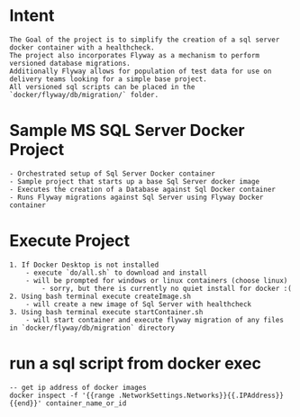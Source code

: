 # Intent
    The Goal of the project is to simplify the creation of a sql server docker container with a healthcheck.
    The project also incorporates Flyway as a mechanism to perform versioned database migrations.
    Additionally Flyway allows for population of test data for use on delivery teams looking for a simple base project.
    All versioned sql scripts can be placed in the `docker/flyway/db/migration/` folder.

# Sample MS SQL Server Docker Project
    - Orchestrated setup of Sql Server Docker container
    - Sample project that starts up a base Sql Server docker image
    - Executes the creation of a Database against Sql Docker container
    - Runs Flyway migrations against Sql Server using Flyway Docker container
    
# Execute Project
    1. If Docker Desktop is not installed 
        - execute `do/all.sh` to download and install
        - will be prompted for windows or linux containers (choose linux)
            - sorry, but there is currently no quiet install for docker :(
    2. Using bash terminal execute createImage.sh
        - will create a new image of Sql Server with healthcheck
    3. Using bash terminal execute startContainer.sh 
        - will start container and execute flyway migration of any files in `docker/flyway/db/migration` directory

# run a sql script from docker exec
    -- get ip address of docker images
    docker inspect -f '{{range .NetworkSettings.Networks}}{{.IPAddress}}{{end}}' container_name_or_id
    